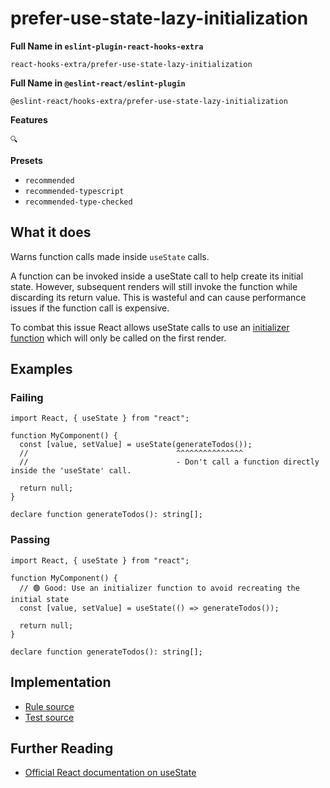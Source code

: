 # prefer-use-state-lazy-initialization

**Full Name in `eslint-plugin-react-hooks-extra`**

```plain copy
react-hooks-extra/prefer-use-state-lazy-initialization
```

**Full Name in `@eslint-react/eslint-plugin`**

```plain copy
@eslint-react/hooks-extra/prefer-use-state-lazy-initialization
```

**Features**

`🔍`

**Presets**

- `recommended`
- `recommended-typescript`
- `recommended-type-checked`

## What it does

Warns function calls made inside `useState` calls.

A function can be invoked inside a useState call to help create its initial state. However, subsequent renders will still invoke the function while discarding its return value. This is wasteful and can cause performance issues if the function call is expensive.

To combat this issue React allows useState calls to use an [initializer function](https://react.dev/reference/react/useState#avoiding-recreating-the-initial-state) which will only be called on the first render.

## Examples

### Failing

```tsx
import React, { useState } from "react";

function MyComponent() {
  const [value, setValue] = useState(generateTodos());
  //                                 ^^^^^^^^^^^^^^^
  //                                 - Don't call a function directly inside the 'useState' call.

  return null;
}

declare function generateTodos(): string[];
```

### Passing

```tsx
import React, { useState } from "react";

function MyComponent() {
  // 🟢 Good: Use an initializer function to avoid recreating the initial state
  const [value, setValue] = useState(() => generateTodos());

  return null;
}

declare function generateTodos(): string[];
```

## Implementation

- [Rule source](https://github.com/rEl1cx/eslint-react/tree/main/packages/plugins/eslint-plugin-react-hooks-extra/src/rules/prefer-use-state-lazy-initialization.ts)
- [Test source](https://github.com/rEl1cx/eslint-react/tree/main/packages/plugins/eslint-plugin-react-hooks-extra/src/rules/prefer-use-state-lazy-initialization.spec.ts)

## Further Reading

- [Official React documentation on useState](https://react.dev/reference/react/useState)
